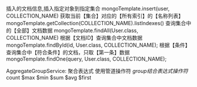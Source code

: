 插入的文档信息,插入指定对象到指定集合
mongoTemplate.insert(user, COLLECTION_NAME)
获取当前【集合】对应的【所有索引】的【名称列表】
mongoTemplate.getCollection(COLLECTION_NAME).listIndexes()
查询集合中的【全部】文档数据
mongoTemplate.findAll(User.class, COLLECTION_NAME)
根据【文档ID】查询集合中文档数据
mongoTemplate.findById(id, User.class, COLLECTION_NAME);
根据【条件】查询集合中【符合条件】的文档，只取【第一条】数据
mongoTemplate.findOne(query, User.class, COLLECTION_NAME);


AggregateGroupService:
聚合表达式
使用管道操作符 $group 结合表达式操作符$count $max $min $sum $avg $first